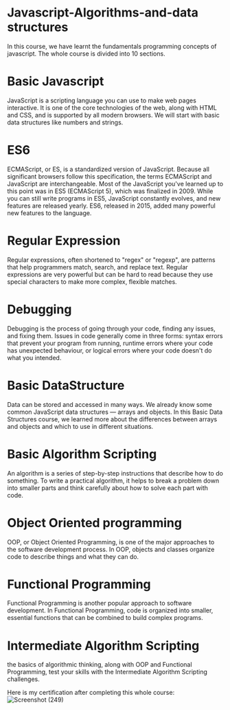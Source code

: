 # Javascript-Algorithms-and-data structures
In this course, we have learnt the fundamentals programming concepts of javascript. 
The whole course is divided into 10 sections. 

# Basic Javascript
JavaScript is a scripting language you can use to make web pages interactive. 
It is one of the core technologies of the web, along with HTML and CSS, and is supported by
all modern browsers. We will start with basic data structures like numbers and strings.

# ES6
ECMAScript, or ES, is a standardized version of JavaScript.
Because all significant browsers follow this specification, the terms ECMAScript and JavaScript are
interchangeable.
Most of the JavaScript you've learned up to this point was in ES5 
(ECMAScript 5), which was finalized in 2009. While you can still write 
programs in ES5, JavaScript constantly evolves, and new features are released yearly.
ES6, released in 2015, added many powerful new features to the language.

# Regular Expression
Regular expressions, often shortened to "regex" or "regexp", are patterns that help 
programmers match, search, and replace text. Regular expressions are very powerful 
but can be hard to read because they use special characters to make more complex, flexible matches.

# Debugging 
Debugging is the process of going through your code, finding any issues, and fixing them.
Issues in code generally come in three forms: syntax errors that prevent your program from
running, runtime errors where your code has unexpected behaviour, or logical errors where your 
code doesn't do what you intended.

# Basic DataStructure
Data can be stored and accessed in many ways. 
We already know some common JavaScript data structures — arrays and objects.
In this Basic Data Structures course, we learned more about the differences between 
arrays and objects and which to use in different situations. 

# Basic Algorithm Scripting
An algorithm is a series of step-by-step instructions that describe how to do something.
To write a practical algorithm, it helps to break a problem down into smaller parts and 
think carefully about how to solve each part with code.

# Object Oriented programming
OOP, or Object Oriented Programming, is one of the major approaches to the software development 
process. In OOP, objects and classes organize code to describe things and what they can do.

# Functional Programming 
Functional Programming is another popular approach to software development. In Functional Programming, 
code is organized into smaller, essential functions that can be combined to build complex programs.

# Intermediate Algorithm Scripting
 the basics of algorithmic thinking, along with OOP and Functional Programming,
 test your skills with the Intermediate Algorithm Scripting challenges.

 Here is my certification after completing this whole course:
 ![Screenshot (249)](https://github.com/umamina11/Javascript-Algorithms-and-datastructures/assets/62588358/2d737552-24b2-462b-b94b-58c95de7c731)

 
